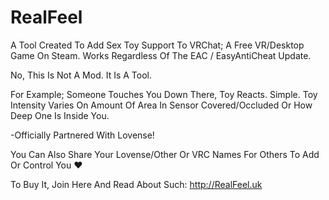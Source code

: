 # RealFeel
A Tool Created To Add Sex Toy Support
To VRChat; A Free VR/Desktop Game On Steam.
Works Regardless Of The EAC / EasyAntiCheat Update.

No, This Is Not A Mod. It Is A Tool.

For Example; Someone Touches You Down There,
Toy Reacts. Simple. Toy Intensity Varies On
Amount Of Area In Sensor Covered/Occluded Or How Deep One Is Inside You.

-Officially Partnered With Lovense!

You Can Also Share Your Lovense/Other Or VRC Names
For Others To Add Or Control You ❤️

To Buy It, Join Here And Read About Such: http://RealFeel.uk
